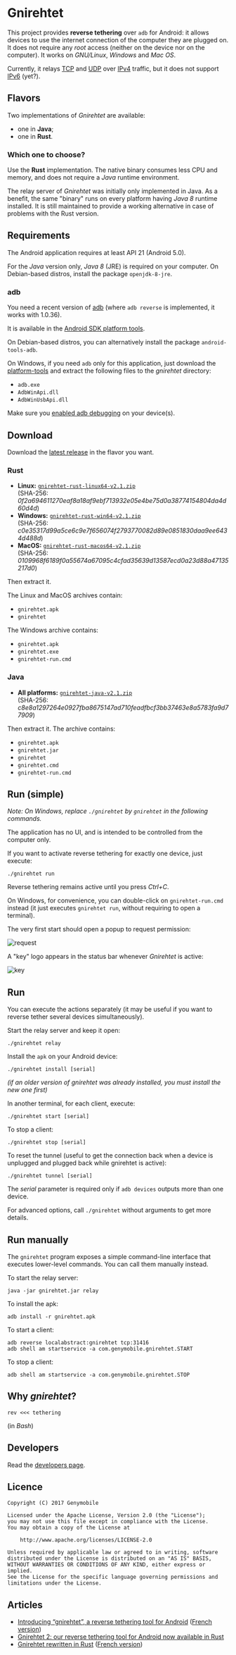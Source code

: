 # Gnirehtet

This project provides **reverse tethering** over `adb` for Android: it
allows devices to use the internet connection of the computer they are plugged
on. It does not require any _root_ access (neither on the device nor on the
computer). It works on _GNU/Linux_, _Windows_ and _Mac OS_.

Currently, it relays [TCP] and [UDP] over [IPv4] traffic, but it does not
support [IPv6] (yet?).

[TCP]: https://en.wikipedia.org/wiki/Transmission_Control_Protocol
[UDP]: https://fr.wikipedia.org/wiki/User_Datagram_Protocol
[IPv4]: https://en.wikipedia.org/wiki/IPv4
[IPv6]: https://en.wikipedia.org/wiki/IPv6


## Flavors

Two implementations of _Gnirehtet_ are available:
 - one in **Java**;
 - one in **Rust**.


### Which one to choose?

Use the **Rust** implementation. The native binary consumes less CPU and memory,
and does not require a _Java_ runtime environment.

The relay server of _Gnirehtet_ was initially only implemented in Java. As a
benefit, the same "binary" runs on every platform having _Java 8_ runtime
installed. It is still maintained to provide a working alternative in case of
problems with the Rust version.


## Requirements

The Android application requires at least API 21 (Android 5.0).

For the _Java_ version only, _Java 8_ (JRE) is required on your computer. On
Debian-based distros, install the package `openjdk-8-jre`.

### adb

You need a recent version of [adb] (where `adb reverse` is implemented, it
works with 1.0.36).

It is available in the [Android SDK platform tools][platform-tools].

On Debian-based distros, you can alternatively install the package
`android-tools-adb`.

On Windows, if you need `adb` only for this application, just download the
[platform-tools][platform-tools-windows] and extract the following files to the
_gnirehtet_ directory:
 - `adb.exe`
 - `AdbWinApi.dll`
 - `AdbWinUsbApi.dll`

Make sure you [enabled adb debugging][enable-adb] on your device(s).

[adb]: https://developer.android.com/studio/command-line/adb.html
[enable-adb]: https://developer.android.com/studio/command-line/adb.html#Enabling
[platform-tools]: https://developer.android.com/studio/releases/platform-tools.html
[platform-tools-windows]: https://dl.google.com/android/repository/platform-tools-latest-windows.zip


## Download

Download the [latest release][latest] in the flavor you want.

[latest]: https://github.com/Genymobile/gnirehtet/releases/latest

### Rust

 - **Linux:** [`gnirehtet-rust-linux64-v2.1.zip`][direct-rust-linux64]  
   (SHA-256: _0f2a694611270eaf8a18af9ebf713932e05e4be75d0a38774154804da4d60d4d_)
 - **Windows:** [`gnirehtet-rust-win64-v2.1.zip`][direct-rust-win64]  
   (SHA-256: _c0e35317d99a5ce6c9e7f656074f2793770082d89e0851830daa9ee6434d488d_)
 - **MacOS:** [`gnirehtet-rust-macos64-v2.1.zip`][direct-rust-macos64]  
   (SHA-256: _0109968f6189f0a55674a67095c4cfad35639d13587ecd0a23d88a47135217d0_)

[direct-rust-linux64]: https://github.com/Genymobile/gnirehtet/releases/download/v2.1/gnirehtet-rust-linux64-v2.1.zip
[direct-rust-win64]: https://github.com/Genymobile/gnirehtet/releases/download/v2.1/gnirehtet-rust-win64-v2.1.zip
[direct-rust-macos64]: https://github.com/Genymobile/gnirehtet/releases/download/v2.1/gnirehtet-rust-macos64-v2.1.zip

Then extract it.

The Linux and MacOS archives contain:
 - `gnirehtet.apk`
 - `gnirehtet`

The Windows archive contains:
 - `gnirehtet.apk`
 - `gnirehtet.exe`
 - `gnirehtet-run.cmd`


### Java

 - **All platforms:** [`gnirehtet-java-v2.1.zip`][direct-java]  
   (SHA-256: _c8e8a1297264e0927fba8675147ad710feadfbcf3bb37463e8a5783fa9d77909_)

[direct-java]: https://github.com/Genymobile/gnirehtet/releases/download/v2.1/gnirehtet-java-v2.1.zip

Then extract it. The archive contains:
 - `gnirehtet.apk`
 - `gnirehtet.jar`
 - `gnirehtet`
 - `gnirehtet.cmd`
 - `gnirehtet-run.cmd`


## Run (simple)

_Note: On Windows, replace `./gnirehtet` by `gnirehtet` in the following
commands._

The application has no UI, and is intended to be controlled from the computer
only.

If you want to activate reverse tethering for exactly one device, just execute:

    ./gnirehtet run

Reverse tethering remains active until you press _Ctrl+C_.

On Windows, for convenience, you can double-click on `gnirehtet-run.cmd`
instead (it just executes `gnirehtet run`, without requiring to open a
terminal).

The very first start should open a popup to request permission:

![request](assets/request.jpg)

A "key" logo appears in the status bar whenever _Gnirehtet_ is active:

![key](assets/key.png)


## Run

You can execute the actions separately (it may be useful if you want to reverse
tether several devices simultaneously).

Start the relay server and keep it open:

    ./gnirehtet relay

Install the `apk` on your Android device:

    ./gnirehtet install [serial]

_(if an older version of _gnirehtet_ was already installed, you must install the
new one first)_

In another terminal, for each client, execute:

    ./gnirehtet start [serial]

To stop a client:

    ./gnirehtet stop [serial]

To reset the tunnel (useful to get the connection back when a device is
unplugged and plugged back while gnirehtet is active):

    ./gnirehtet tunnel [serial]

The _serial_ parameter is required only if `adb devices` outputs more than one
device.

For advanced options, call `./gnirehtet` without arguments to get more details.


## Run manually

The `gnirehtet` program exposes a simple command-line interface that executes
lower-level commands. You can call them manually instead.

To start the relay server:

    java -jar gnirehtet.jar relay

To install the apk:

    adb install -r gnirehtet.apk

To start a client:

    adb reverse localabstract:gnirehtet tcp:31416
    adb shell am startservice -a com.genymobile.gnirehtet.START

To stop a client:

    adb shell am startservice -a com.genymobile.gnirehtet.STOP


## Why _gnirehtet_?

    rev <<< tethering

(in _Bash_)


## Developers

Read the [developers page].

[developers page]: DEVELOP.md


## Licence

    Copyright (C) 2017 Genymobile

    Licensed under the Apache License, Version 2.0 (the "License");
    you may not use this file except in compliance with the License.
    You may obtain a copy of the License at

        http://www.apache.org/licenses/LICENSE-2.0

    Unless required by applicable law or agreed to in writing, software
    distributed under the License is distributed on an "AS IS" BASIS,
    WITHOUT WARRANTIES OR CONDITIONS OF ANY KIND, either express or implied.
    See the License for the specific language governing permissions and
    limitations under the License.


## Articles

- [Introducing “gnirehtet”, a reverse tethering tool for Android][medium-1] ([French version][blog-1])
- [Gnirehtet 2: our reverse tethering tool for Android now available in Rust][medium-2]
- [Gnirehtet rewritten in Rust][blog-2-en] ([French version][blog-2-fr])

[medium-1]: https://medium.com/@rom1v/gnirehtet-reverse-tethering-android-2afacdbdaec7
[blog-1]: https://blog.rom1v.com/2017/03/gnirehtet/
[medium-2]: https://medium.com/genymobile/gnirehtet-2-our-reverse-tethering-tool-for-android-now-available-in-rust-999960483d5a
[blog-2-en]: https://blog.rom1v.com/2017/09/gnirehtet-rewritten-in-rust/
[blog-2-fr]: https://blog.rom1v.com/2017/09/gnirehtet-reecrit-en-rust/
